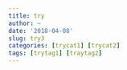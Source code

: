 ```yaml
---
title: try
author: ~
date: '2018-04-08'
slug: try3
categories: [trycat1] [trycat2]
tags: [trytag1] [traytag2]
---
```


